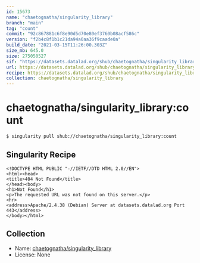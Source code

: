 ```yaml
---
id: 15673
name: "chaetognatha/singularity_library"
branch: "main"
tag: "count"
commit: "92c867881c6f8e90d5d70e80ef3760b08acf586c"
version: "f2b4c8f1b1c21da94a0aa36f9caade0a"
build_date: "2021-03-15T11:26:00.303Z"
size_mb: 645.0
size: 275050527
sif: "https://datasets.datalad.org/shub/chaetognatha/singularity_library/count/2021-03-15-92c86788-f2b4c8f1/f2b4c8f1b1c21da94a0aa36f9caade0a.sif"
url: https://datasets.datalad.org/shub/chaetognatha/singularity_library/count/2021-03-15-92c86788-f2b4c8f1/
recipe: https://datasets.datalad.org/shub/chaetognatha/singularity_library/count/2021-03-15-92c86788-f2b4c8f1/Singularity
collection: chaetognatha/singularity_library
---
```


# chaetognatha/singularity_library:count

```bash
$ singularity pull shub://chaetognatha/singularity_library:count
```

## Singularity Recipe

```singularity
<!DOCTYPE HTML PUBLIC "-//IETF//DTD HTML 2.0//EN">
<html><head>
<title>404 Not Found</title>
</head><body>
<h1>Not Found</h1>
<p>The requested URL was not found on this server.</p>
<hr>
<address>Apache/2.4.38 (Debian) Server at datasets.datalad.org Port 443</address>
</body></html>
```

## Collection

 - Name: [chaetognatha/singularity_library](https://github.com/chaetognatha/singularity_library)
 - License: None

